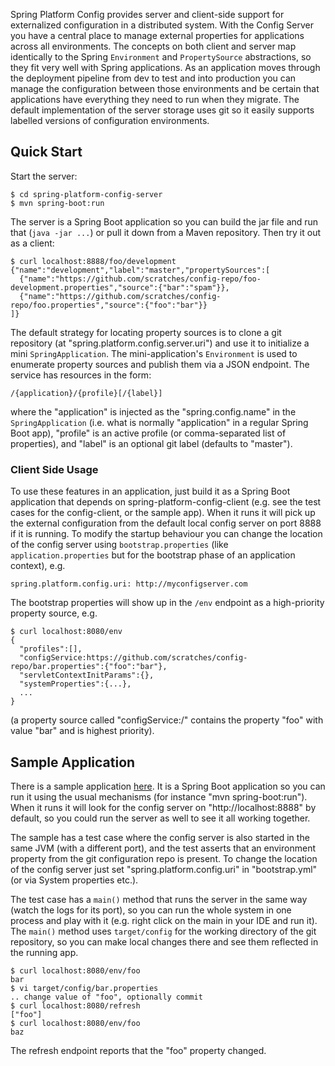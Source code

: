 Spring Platform Config provides server and client-side support for
externalized configuration in a distributed system. With the Config
Server you have a central place to manage external properties for
applications across all environments. The concepts on both client and
server map identically to the Spring `Environment` and
`PropertySource` abstractions, so they fit very well with Spring
applications. As an application moves through the deployment pipeline
from dev to test and into production you can manage the configuration
between those environments and be certain that applications have
everything they need to run when they migrate. The default
implementation of the server storage uses git so it easily supports
labelled versions of configuration environments.

## Quick Start

Start the server:

```
$ cd spring-platform-config-server
$ mvn spring-boot:run
```

The server is a Spring Boot application so you can build the jar file
and run that (`java -jar ...`) or pull it down from a Maven
repository. Then try it out as a client:

```
$ curl localhost:8888/foo/development
{"name":"development","label":"master","propertySources":[
  {"name":"https://github.com/scratches/config-repo/foo-development.properties","source":{"bar":"spam"}},
  {"name":"https://github.com/scratches/config-repo/foo.properties","source":{"foo":"bar"}}
]}
```

The default strategy for locating property sources is to clone a git
repository (at "spring.platform.config.server.uri") and use it to
initialize a mini `SpringApplication`. The mini-application's
`Environment` is used to enumerate property sources and publish them
via a JSON endpoint. The service has resources in the form:

```
/{application}/{profile}[/{label}]
```

where the "application" is injected as the "spring.config.name" in the
`SpringApplication` (i.e. what is normally "application" in a regular
Spring Boot app), "profile" is an active profile (or comma-separated
list of properties), and "label" is an optional git label (defaults to
"master").

### Client Side Usage

To use these features in an application, just build it as a Spring
Boot application that depends on spring-platform-config-client
(e.g. see the test cases for the config-client, or the sample app).
When it runs it will pick up the external configuration from the
default local config server on port 8888 if it is running. To modify
the startup behaviour you can change the location of the config server
using `bootstrap.properties` (like `application.properties` but for
the bootstrap phase of an application context), e.g.

```
spring.platform.config.uri: http://myconfigserver.com
```

The bootstrap properties will show up in the `/env` endpoint as a
high-priority property source, e.g.

```
$ curl localhost:8080/env
{
  "profiles":[],
  "configService:https://github.com/scratches/config-repo/bar.properties":{"foo":"bar"},
  "servletContextInitParams":{},
  "systemProperties":{...},
  ...
}
```

(a property source called "configService:<URL of remote
repository>/<file name>" contains the property "foo" with value
"bar" and is highest priority).

## Sample Application

There is a sample application
[here](https://github.com/spring-platform/spring-platform-config/spring-platform-config-sample). It
is a Spring Boot application so you can run it using the usual
mechanisms (for instance "mvn spring-boot:run"). When it runs it will
look for the config server on "http://localhost:8888" by default, so
you could run the server as well to see it all working together.

The sample has a test case where the config server is also started in
the same JVM (with a different port), and the test asserts that an
environment property from the git configuration repo is present. To
change the location of the config server just set
"spring.platform.config.uri" in "bootstrap.yml" (or via System
properties etc.).

The test case has a `main()` method that runs the server in the same
way (watch the logs for its port), so you can run the whole system in
one process and play with it (e.g. right click on the main in your IDE
and run it). The `main()` method uses `target/config` for the working
directory of the git repository, so you can make local changes there
and see them reflected in the running app.

```
$ curl localhost:8080/env/foo
bar
$ vi target/config/bar.properties
.. change value of "foo", optionally commit
$ curl localhost:8080/refresh
["foo"]
$ curl localhost:8080/env/foo
baz
```

The refresh endpoint reports that the "foo" property changed.
